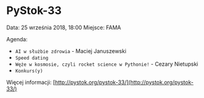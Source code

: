 PyStok-33
=========

Data: 25 września 2018, 18:00
Miejsce: FAMA

Agenda:

* `AI w służbie zdrowia` - Maciej Januszewski
* `Speed dating`
* `Węże w kosmosie, czyli rocket science w Pythonie!` - Cezary Nietupski
* `Konkurs(y)`

Więcej informacji: [http://pystok.org/pystok-33/](http://pystok.org/pystok-33/)

